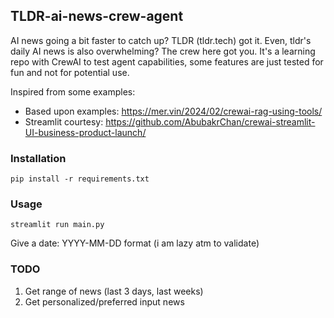 ## TLDR-ai-news-crew-agent

AI news going a bit faster to catch up? TLDR (tldr.tech) got it. Even, tldr's daily AI news is also overwhelming? The crew here got you. It's a learning repo with CrewAI to test agent capabilities, some features are just tested for fun and not for potential use.

Inspired from some examples:
- Based upon examples: https://mer.vin/2024/02/crewai-rag-using-tools/
- Streamlit courtesy: https://github.com/AbubakrChan/crewai-streamlit-UI-business-product-launch/

### Installation

```
pip install -r requirements.txt
```

### Usage

```
streamlit run main.py 
```
Give a date: YYYY-MM-DD format (i am lazy atm to validate)

### TODO

1. Get range of news (last 3 days, last weeks)
2. Get personalized/preferred input news